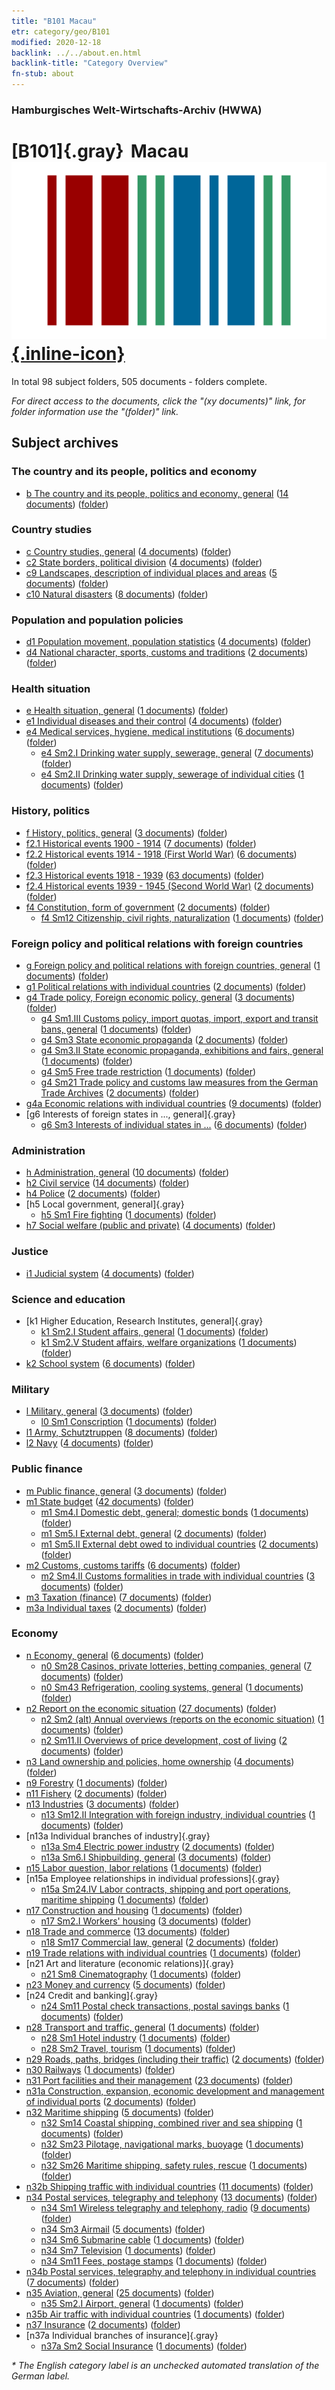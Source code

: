```yaml
---
title: "B101 Macau"
etr: category/geo/B101
modified: 2020-12-18
backlink: ../../about.en.html
backlink-title: "Category Overview"
fn-stub: about
---
```


### Hamburgisches Welt-Wirtschafts-Archiv (HWWA)
# [B101]{.gray}&#8201; Macau&#160; [![Wikidata item](/images/Wikidata-logo.svg){.inline-icon}](http://www.wikidata.org/entity/Q3916279)





In total 98 subject folders, 505 documents - folders complete.

_For direct access to the documents, click the "(xy documents)" link, for folder information use the "(folder)" link._

## Subject archives



### The country and its people, politics and economy

- [b The country and its people, politics and economy, general](../../../subject/about.en.html#b) (<a href="https://dfg-viewer.de/show/?tx_dlf[id]=https://pm20.zbw.eu/mets/sh/1412xx/141267/1441xx/144196/public.mets.en.xml" target="_blank">14 documents</a>) ([folder](http://purl.org/pressemappe20/folder/sh/141267,144196))

### Country studies

- [c Country studies, general](../../../subject/about.en.html#c) (<a href="https://dfg-viewer.de/show/?tx_dlf[id]=https://pm20.zbw.eu/mets/sh/1412xx/141267/1441xx/144199/public.mets.en.xml" target="_blank">4 documents</a>) ([folder](http://purl.org/pressemappe20/folder/sh/141267,144199))
- [c2 State borders, political division](../../../subject/about.en.html#c2) (<a href="https://dfg-viewer.de/show/?tx_dlf[id]=https://pm20.zbw.eu/mets/sh/1412xx/141267/1442xx/144202/public.mets.en.xml" target="_blank">4 documents</a>) ([folder](http://purl.org/pressemappe20/folder/sh/141267,144202))
- [c9 Landscapes, description of individual places and areas](../../../subject/about.en.html#c9) (<a href="https://dfg-viewer.de/show/?tx_dlf[id]=https://pm20.zbw.eu/mets/sh/1412xx/141267/1442xx/144214/public.mets.en.xml" target="_blank">5 documents</a>) ([folder](http://purl.org/pressemappe20/folder/sh/141267,144214))
- [c10 Natural disasters](../../../subject/about.en.html#c10) (<a href="https://dfg-viewer.de/show/?tx_dlf[id]=https://pm20.zbw.eu/mets/sh/1412xx/141267/1442xx/144215/public.mets.en.xml" target="_blank">8 documents</a>) ([folder](http://purl.org/pressemappe20/folder/sh/141267,144215))

### Population and population policies

- [d1 Population movement, population statistics](../../../subject/about.en.html#d1) (<a href="https://dfg-viewer.de/show/?tx_dlf[id]=https://pm20.zbw.eu/mets/sh/1412xx/141267/1442xx/144222/public.mets.en.xml" target="_blank">4 documents</a>) ([folder](http://purl.org/pressemappe20/folder/sh/141267,144222))
- [d4 National character, sports, customs and traditions](../../../subject/about.en.html#d4) (<a href="https://dfg-viewer.de/show/?tx_dlf[id]=https://pm20.zbw.eu/mets/sh/1412xx/141267/1442xx/144228/public.mets.en.xml" target="_blank">2 documents</a>) ([folder](http://purl.org/pressemappe20/folder/sh/141267,144228))

### Health situation

- [e Health situation, general](../../../subject/about.en.html#e) (<a href="https://dfg-viewer.de/show/?tx_dlf[id]=https://pm20.zbw.eu/mets/sh/1412xx/141267/1442xx/144264/public.mets.en.xml" target="_blank">1 documents</a>) ([folder](http://purl.org/pressemappe20/folder/sh/141267,144264))
- [e1 Individual diseases and their control](../../../subject/about.en.html#e1) (<a href="https://dfg-viewer.de/show/?tx_dlf[id]=https://pm20.zbw.eu/mets/sh/1412xx/141267/1442xx/144265/public.mets.en.xml" target="_blank">4 documents</a>) ([folder](http://purl.org/pressemappe20/folder/sh/141267,144265))
- [e4 Medical services, hygiene, medical institutions](../../../subject/about.en.html#e4) (<a href="https://dfg-viewer.de/show/?tx_dlf[id]=https://pm20.zbw.eu/mets/sh/1412xx/141267/1442xx/144266/public.mets.en.xml" target="_blank">6 documents</a>) ([folder](http://purl.org/pressemappe20/folder/sh/141267,144266))
  - [e4 Sm2.I Drinking water supply, sewerage, general](../../../subject/about.en.html#e4_Sm2.I) (<a href="https://dfg-viewer.de/show/?tx_dlf[id]=https://pm20.zbw.eu/mets/sh/1412xx/141267/1442xx/144268/public.mets.en.xml" target="_blank">7 documents</a>) ([folder](http://purl.org/pressemappe20/folder/sh/141267,144268))
  - [e4 Sm2.II Drinking water supply, sewerage of individual cities](../../../subject/about.en.html#e4_Sm2.II) (<a href="https://dfg-viewer.de/show/?tx_dlf[id]=https://pm20.zbw.eu/mets/sh/1412xx/141267/1442xx/144269/public.mets.en.xml" target="_blank">1 documents</a>) ([folder](http://purl.org/pressemappe20/folder/sh/141267,144269))

### History, politics

- [f History, politics, general](../../../subject/about.en.html#f) (<a href="https://dfg-viewer.de/show/?tx_dlf[id]=https://pm20.zbw.eu/mets/sh/1412xx/141267/1442xx/144282/public.mets.en.xml" target="_blank">3 documents</a>) ([folder](http://purl.org/pressemappe20/folder/sh/141267,144282))
- [f2.1 Historical events 1900 - 1914](../../../subject/about.en.html#f2.1) (<a href="https://dfg-viewer.de/show/?tx_dlf[id]=https://pm20.zbw.eu/mets/sh/1412xx/141267/1813xx/181392/public.mets.en.xml" target="_blank">7 documents</a>) ([folder](http://purl.org/pressemappe20/folder/sh/141267,181392))
- [f2.2 Historical events 1914 - 1918 (First World War)](../../../subject/about.en.html#f2.2) (<a href="https://dfg-viewer.de/show/?tx_dlf[id]=https://pm20.zbw.eu/mets/sh/1412xx/141267/1813xx/181360/public.mets.en.xml" target="_blank">6 documents</a>) ([folder](http://purl.org/pressemappe20/folder/sh/141267,181360))
- [f2.3 Historical events 1918 - 1939](../../../subject/about.en.html#f2.3) (<a href="https://dfg-viewer.de/show/?tx_dlf[id]=https://pm20.zbw.eu/mets/sh/1412xx/141267/1813xx/181391/public.mets.en.xml" target="_blank">63 documents</a>) ([folder](http://purl.org/pressemappe20/folder/sh/141267,181391))
- [f2.4 Historical events 1939 - 1945 (Second World War)](../../../subject/about.en.html#f2.4) (<a href="https://dfg-viewer.de/show/?tx_dlf[id]=https://pm20.zbw.eu/mets/sh/1412xx/141267/1813xx/181361/public.mets.en.xml" target="_blank">2 documents</a>) ([folder](http://purl.org/pressemappe20/folder/sh/141267,181361))
- [f4 Constitution, form of government](../../../subject/about.en.html#f4) (<a href="https://dfg-viewer.de/show/?tx_dlf[id]=https://pm20.zbw.eu/mets/sh/1412xx/141267/1443xx/144355/public.mets.en.xml" target="_blank">2 documents</a>) ([folder](http://purl.org/pressemappe20/folder/sh/141267,144355))
  - [f4 Sm12 Citizenship, civil rights, naturalization](../../../subject/about.en.html#f4_Sm12) (<a href="https://dfg-viewer.de/show/?tx_dlf[id]=https://pm20.zbw.eu/mets/sh/1412xx/141267/1443xx/144368/public.mets.en.xml" target="_blank">1 documents</a>) ([folder](http://purl.org/pressemappe20/folder/sh/141267,144368))

### Foreign policy and political relations with foreign countries

- [g Foreign policy and political relations with foreign countries, general](../../../subject/about.en.html#g) (<a href="https://dfg-viewer.de/show/?tx_dlf[id]=https://pm20.zbw.eu/mets/sh/1412xx/141267/1444xx/144451/public.mets.en.xml" target="_blank">1 documents</a>) ([folder](http://purl.org/pressemappe20/folder/sh/141267,144451))
- [g1 Political relations with individual countries](../../../subject/about.en.html#g1) (<a href="https://dfg-viewer.de/show/?tx_dlf[id]=https://pm20.zbw.eu/mets/sh/1412xx/141267/1444xx/144452/public.mets.en.xml" target="_blank">2 documents</a>) ([folder](http://purl.org/pressemappe20/folder/sh/141267,144452))
- [g4 Trade policy, Foreign economic policy, general](../../../subject/about.en.html#g4) (<a href="https://dfg-viewer.de/show/?tx_dlf[id]=https://pm20.zbw.eu/mets/sh/1412xx/141267/1444xx/144470/public.mets.en.xml" target="_blank">3 documents</a>) ([folder](http://purl.org/pressemappe20/folder/sh/141267,144470))
  - [g4 Sm1.III Customs policy, import quotas, import, export and transit bans, general](../../../subject/about.en.html#g4_Sm1.III) (<a href="https://dfg-viewer.de/show/?tx_dlf[id]=https://pm20.zbw.eu/mets/sh/1412xx/141267/1444xx/144473/public.mets.en.xml" target="_blank">1 documents</a>) ([folder](http://purl.org/pressemappe20/folder/sh/141267,144473))
  - [g4 Sm3 State economic propaganda](../../../subject/about.en.html#g4_Sm3) (<a href="https://dfg-viewer.de/show/?tx_dlf[id]=https://pm20.zbw.eu/mets/sh/1412xx/141267/1633xx/163381/public.mets.en.xml" target="_blank">2 documents</a>) ([folder](http://purl.org/pressemappe20/folder/sh/141267,163381))
  - [g4 Sm3.II State economic propaganda, exhibitions and fairs, general](../../../subject/about.en.html#g4_Sm3.II) (<a href="https://dfg-viewer.de/show/?tx_dlf[id]=https://pm20.zbw.eu/mets/sh/1412xx/141267/1444xx/144483/public.mets.en.xml" target="_blank">1 documents</a>) ([folder](http://purl.org/pressemappe20/folder/sh/141267,144483))
  - [g4 Sm5 Free trade restriction](../../../subject/about.en.html#g4_Sm5) (<a href="https://dfg-viewer.de/show/?tx_dlf[id]=https://pm20.zbw.eu/mets/sh/1412xx/141267/1444xx/144486/public.mets.en.xml" target="_blank">1 documents</a>) ([folder](http://purl.org/pressemappe20/folder/sh/141267,144486))
  - [g4 Sm21 Trade policy and customs law measures from the German Trade Archives](../../../subject/about.en.html#g4_Sm21) (<a href="https://dfg-viewer.de/show/?tx_dlf[id]=https://pm20.zbw.eu/mets/sh/1412xx/141267/1444xx/144492/public.mets.en.xml" target="_blank">2 documents</a>) ([folder](http://purl.org/pressemappe20/folder/sh/141267,144492))
- [g4a Economic relations with individual countries](../../../subject/about.en.html#g4a) (<a href="https://dfg-viewer.de/show/?tx_dlf[id]=https://pm20.zbw.eu/mets/sh/1412xx/141267/1445xx/144531/public.mets.en.xml" target="_blank">9 documents</a>) ([folder](http://purl.org/pressemappe20/folder/sh/141267,144531))
- [g6 Interests of foreign states in ..., general]{.gray}
  - [g6 Sm3 Interests of individual states in ...](../../../subject/about.en.html#g6_Sm3) (<a href="https://dfg-viewer.de/show/?tx_dlf[id]=https://pm20.zbw.eu/mets/sh/1412xx/141267/1445xx/144568/public.mets.en.xml" target="_blank">6 documents</a>) ([folder](http://purl.org/pressemappe20/folder/sh/141267,144568))

### Administration

- [h Administration, general](../../../subject/about.en.html#h) (<a href="https://dfg-viewer.de/show/?tx_dlf[id]=https://pm20.zbw.eu/mets/sh/1412xx/141267/1446xx/144659/public.mets.en.xml" target="_blank">10 documents</a>) ([folder](http://purl.org/pressemappe20/folder/sh/141267,144659))
- [h2 Civil service](../../../subject/about.en.html#h2) (<a href="https://dfg-viewer.de/show/?tx_dlf[id]=https://pm20.zbw.eu/mets/sh/1412xx/141267/1446xx/144661/public.mets.en.xml" target="_blank">14 documents</a>) ([folder](http://purl.org/pressemappe20/folder/sh/141267,144661))
- [h4 Police](../../../subject/about.en.html#h4) (<a href="https://dfg-viewer.de/show/?tx_dlf[id]=https://pm20.zbw.eu/mets/sh/1412xx/141267/1446xx/144666/public.mets.en.xml" target="_blank">2 documents</a>) ([folder](http://purl.org/pressemappe20/folder/sh/141267,144666))
- [h5 Local government, general]{.gray}
  - [h5 Sm1 Fire fighting](../../../subject/about.en.html#h5_Sm1) (<a href="https://dfg-viewer.de/show/?tx_dlf[id]=https://pm20.zbw.eu/mets/sh/1412xx/141267/1446xx/144674/public.mets.en.xml" target="_blank">1 documents</a>) ([folder](http://purl.org/pressemappe20/folder/sh/141267,144674))
- [h7 Social welfare (public and private)](../../../subject/about.en.html#h7) (<a href="https://dfg-viewer.de/show/?tx_dlf[id]=https://pm20.zbw.eu/mets/sh/1412xx/141267/1446xx/144677/public.mets.en.xml" target="_blank">4 documents</a>) ([folder](http://purl.org/pressemappe20/folder/sh/141267,144677))

### Justice

- [i1 Judicial system](../../../subject/about.en.html#i1) (<a href="https://dfg-viewer.de/show/?tx_dlf[id]=https://pm20.zbw.eu/mets/sh/1412xx/141267/1446xx/144695/public.mets.en.xml" target="_blank">4 documents</a>) ([folder](http://purl.org/pressemappe20/folder/sh/141267,144695))

### Science and education

- [k1 Higher Education, Research Institutes, general]{.gray}
  - [k1 Sm2.I Student affairs, general](../../../subject/about.en.html#k1_Sm2.I) (<a href="https://dfg-viewer.de/show/?tx_dlf[id]=https://pm20.zbw.eu/mets/sh/1412xx/141267/1447xx/144716/public.mets.en.xml" target="_blank">1 documents</a>) ([folder](http://purl.org/pressemappe20/folder/sh/141267,144716))
  - [k1 Sm2.V Student affairs, welfare organizations](../../../subject/about.en.html#k1_Sm2.V) (<a href="https://dfg-viewer.de/show/?tx_dlf[id]=https://pm20.zbw.eu/mets/sh/1412xx/141267/1447xx/144720/public.mets.en.xml" target="_blank">1 documents</a>) ([folder](http://purl.org/pressemappe20/folder/sh/141267,144720))
- [k2 School system](../../../subject/about.en.html#k2) (<a href="https://dfg-viewer.de/show/?tx_dlf[id]=https://pm20.zbw.eu/mets/sh/1412xx/141267/1447xx/144739/public.mets.en.xml" target="_blank">6 documents</a>) ([folder](http://purl.org/pressemappe20/folder/sh/141267,144739))

### Military

- [l Military, general](../../../subject/about.en.html#l) (<a href="https://dfg-viewer.de/show/?tx_dlf[id]=https://pm20.zbw.eu/mets/sh/1412xx/141267/1447xx/144762/public.mets.en.xml" target="_blank">3 documents</a>) ([folder](http://purl.org/pressemappe20/folder/sh/141267,144762))
  - [l0 Sm1 Conscription](../../../subject/about.en.html#l0_Sm1) (<a href="https://dfg-viewer.de/show/?tx_dlf[id]=https://pm20.zbw.eu/mets/sh/1412xx/141267/1447xx/144785/public.mets.en.xml" target="_blank">1 documents</a>) ([folder](http://purl.org/pressemappe20/folder/sh/141267,144785))
- [l1 Army, Schutztruppen](../../../subject/about.en.html#l1) (<a href="https://dfg-viewer.de/show/?tx_dlf[id]=https://pm20.zbw.eu/mets/sh/1412xx/141267/1447xx/144763/public.mets.en.xml" target="_blank">8 documents</a>) ([folder](http://purl.org/pressemappe20/folder/sh/141267,144763))
- [l2 Navy](../../../subject/about.en.html#l2) (<a href="https://dfg-viewer.de/show/?tx_dlf[id]=https://pm20.zbw.eu/mets/sh/1412xx/141267/1447xx/144768/public.mets.en.xml" target="_blank">4 documents</a>) ([folder](http://purl.org/pressemappe20/folder/sh/141267,144768))

### Public finance

- [m Public finance, general](../../../subject/about.en.html#m) (<a href="https://dfg-viewer.de/show/?tx_dlf[id]=https://pm20.zbw.eu/mets/sh/1412xx/141267/1448xx/144809/public.mets.en.xml" target="_blank">3 documents</a>) ([folder](http://purl.org/pressemappe20/folder/sh/141267,144809))
- [m1 State budget](../../../subject/about.en.html#m1) (<a href="https://dfg-viewer.de/show/?tx_dlf[id]=https://pm20.zbw.eu/mets/sh/1412xx/141267/1448xx/144810/public.mets.en.xml" target="_blank">42 documents</a>) ([folder](http://purl.org/pressemappe20/folder/sh/141267,144810))
  - [m1 Sm4.I Domestic debt, general; domestic bonds](../../../subject/about.en.html#m1_Sm4.I) (<a href="https://dfg-viewer.de/show/?tx_dlf[id]=https://pm20.zbw.eu/mets/sh/1412xx/141267/1448xx/144816/public.mets.en.xml" target="_blank">1 documents</a>) ([folder](http://purl.org/pressemappe20/folder/sh/141267,144816))
  - [m1 Sm5.I External debt, general](../../../subject/about.en.html#m1_Sm5.I) (<a href="https://dfg-viewer.de/show/?tx_dlf[id]=https://pm20.zbw.eu/mets/sh/1412xx/141267/1448xx/144818/public.mets.en.xml" target="_blank">2 documents</a>) ([folder](http://purl.org/pressemappe20/folder/sh/141267,144818))
  - [m1 Sm5.II External debt owed to individual countries](../../../subject/about.en.html#m1_Sm5.II) (<a href="https://dfg-viewer.de/show/?tx_dlf[id]=https://pm20.zbw.eu/mets/sh/1412xx/141267/1448xx/144819/public.mets.en.xml" target="_blank">2 documents</a>) ([folder](http://purl.org/pressemappe20/folder/sh/141267,144819))
- [m2 Customs, customs tariffs](../../../subject/about.en.html#m2) (<a href="https://dfg-viewer.de/show/?tx_dlf[id]=https://pm20.zbw.eu/mets/sh/1412xx/141267/1448xx/144850/public.mets.en.xml" target="_blank">6 documents</a>) ([folder](http://purl.org/pressemappe20/folder/sh/141267,144850))
  - [m2 Sm4.II Customs formalities in trade with individual countries](../../../subject/about.en.html#m2_Sm4.II) (<a href="https://dfg-viewer.de/show/?tx_dlf[id]=https://pm20.zbw.eu/mets/sh/1412xx/141267/1448xx/144859/public.mets.en.xml" target="_blank">3 documents</a>) ([folder](http://purl.org/pressemappe20/folder/sh/141267,144859))
- [m3 Taxation (finance)](../../../subject/about.en.html#m3) (<a href="https://dfg-viewer.de/show/?tx_dlf[id]=https://pm20.zbw.eu/mets/sh/1412xx/141267/1448xx/144868/public.mets.en.xml" target="_blank">7 documents</a>) ([folder](http://purl.org/pressemappe20/folder/sh/141267,144868))
- [m3a Individual taxes](../../../subject/about.en.html#m3a) (<a href="https://dfg-viewer.de/show/?tx_dlf[id]=https://pm20.zbw.eu/mets/sh/1412xx/141267/1448xx/144889/public.mets.en.xml" target="_blank">2 documents</a>) ([folder](http://purl.org/pressemappe20/folder/sh/141267,144889))

### Economy

- [n Economy, general](../../../subject/about.en.html#n) (<a href="https://dfg-viewer.de/show/?tx_dlf[id]=https://pm20.zbw.eu/mets/sh/1412xx/141267/1449xx/144930/public.mets.en.xml" target="_blank">6 documents</a>) ([folder](http://purl.org/pressemappe20/folder/sh/141267,144930))
  - [n0 Sm28 Casinos, private lotteries, betting companies, general](../../../subject/about.en.html#n0_Sm28) (<a href="https://dfg-viewer.de/show/?tx_dlf[id]=https://pm20.zbw.eu/mets/sh/1412xx/141267/1458xx/145824/public.mets.en.xml" target="_blank">7 documents</a>) ([folder](http://purl.org/pressemappe20/folder/sh/141267,145824))
  - [n0 Sm43 Refrigeration, cooling systems, general](../../../subject/about.en.html#n0_Sm43) (<a href="https://dfg-viewer.de/show/?tx_dlf[id]=https://pm20.zbw.eu/mets/sh/1412xx/141267/1458xx/145847/public.mets.en.xml" target="_blank">1 documents</a>) ([folder](http://purl.org/pressemappe20/folder/sh/141267,145847))
- [n2 Report on the economic situation](../../../subject/about.en.html#n2) (<a href="https://dfg-viewer.de/show/?tx_dlf[id]=https://pm20.zbw.eu/mets/sh/1412xx/141267/1449xx/144972/public.mets.en.xml" target="_blank">27 documents</a>) ([folder](http://purl.org/pressemappe20/folder/sh/141267,144972))
  - [n2 Sm2 (alt) Annual overviews (reports on the economic situation)](../../../subject/about.en.html#n2_Sm2_(alt)) (<a href="https://dfg-viewer.de/show/?tx_dlf[id]=https://pm20.zbw.eu/mets/sh/1412xx/141267/1449xx/144974/public.mets.en.xml" target="_blank">1 documents</a>) ([folder](http://purl.org/pressemappe20/folder/sh/141267,144974))
  - [n2 Sm11.II Overviews of price development, cost of living](../../../subject/about.en.html#n2_Sm11.II) (<a href="https://dfg-viewer.de/show/?tx_dlf[id]=https://pm20.zbw.eu/mets/sh/1412xx/141267/1450xx/145003/public.mets.en.xml" target="_blank">2 documents</a>) ([folder](http://purl.org/pressemappe20/folder/sh/141267,145003))
- [n3 Land ownership and policies, home ownership](../../../subject/about.en.html#n3) (<a href="https://dfg-viewer.de/show/?tx_dlf[id]=https://pm20.zbw.eu/mets/sh/1412xx/141267/1450xx/145027/public.mets.en.xml" target="_blank">4 documents</a>) ([folder](http://purl.org/pressemappe20/folder/sh/141267,145027))
- [n9 Forestry](../../../subject/about.en.html#n9) (<a href="https://dfg-viewer.de/show/?tx_dlf[id]=https://pm20.zbw.eu/mets/sh/1412xx/141267/1450xx/145074/public.mets.en.xml" target="_blank">1 documents</a>) ([folder](http://purl.org/pressemappe20/folder/sh/141267,145074))
- [n11 Fishery](../../../subject/about.en.html#n11) (<a href="https://dfg-viewer.de/show/?tx_dlf[id]=https://pm20.zbw.eu/mets/sh/1412xx/141267/1450xx/145076/public.mets.en.xml" target="_blank">2 documents</a>) ([folder](http://purl.org/pressemappe20/folder/sh/141267,145076))
- [n13 Industries](../../../subject/about.en.html#n13) (<a href="https://dfg-viewer.de/show/?tx_dlf[id]=https://pm20.zbw.eu/mets/sh/1412xx/141267/1450xx/145098/public.mets.en.xml" target="_blank">3 documents</a>) ([folder](http://purl.org/pressemappe20/folder/sh/141267,145098))
  - [n13 Sm12.II Integration with foreign industry, individual countries](../../../subject/about.en.html#n13_Sm12.II) (<a href="https://dfg-viewer.de/show/?tx_dlf[id]=https://pm20.zbw.eu/mets/sh/1412xx/141267/1451xx/145112/public.mets.en.xml" target="_blank">1 documents</a>) ([folder](http://purl.org/pressemappe20/folder/sh/141267,145112))
- [n13a Individual branches of industry]{.gray}
  - [n13a Sm4 Electric power industry](../../../subject/about.en.html#n13a_Sm4) (<a href="https://dfg-viewer.de/show/?tx_dlf[id]=https://pm20.zbw.eu/mets/sh/1412xx/141267/1451xx/145120/public.mets.en.xml" target="_blank">2 documents</a>) ([folder](http://purl.org/pressemappe20/folder/sh/141267,145120))
  - [n13a Sm6.I Shipbuilding, general](../../../subject/about.en.html#n13a_Sm6.I) (<a href="https://dfg-viewer.de/show/?tx_dlf[id]=https://pm20.zbw.eu/mets/sh/1412xx/141267/1451xx/145122/public.mets.en.xml" target="_blank">3 documents</a>) ([folder](http://purl.org/pressemappe20/folder/sh/141267,145122))
- [n15 Labor question, labor relations](../../../subject/about.en.html#n15) (<a href="https://dfg-viewer.de/show/?tx_dlf[id]=https://pm20.zbw.eu/mets/sh/1412xx/141267/1451xx/145155/public.mets.en.xml" target="_blank">1 documents</a>) ([folder](http://purl.org/pressemappe20/folder/sh/141267,145155))
- [n15a Employee relationships in individual professions]{.gray}
  - [n15a Sm24.IV Labor contracts, shipping and port operations, maritime shipping](../../../subject/about.en.html#n15a_Sm24.IV) (<a href="https://dfg-viewer.de/show/?tx_dlf[id]=https://pm20.zbw.eu/mets/sh/1412xx/141267/1452xx/145230/public.mets.en.xml" target="_blank">1 documents</a>) ([folder](http://purl.org/pressemappe20/folder/sh/141267,145230))
- [n17 Construction and housing](../../../subject/about.en.html#n17) (<a href="https://dfg-viewer.de/show/?tx_dlf[id]=https://pm20.zbw.eu/mets/sh/1412xx/141267/1452xx/145250/public.mets.en.xml" target="_blank">1 documents</a>) ([folder](http://purl.org/pressemappe20/folder/sh/141267,145250))
  - [n17 Sm2.I Workers' housing](../../../subject/about.en.html#n17_Sm2.I) (<a href="https://dfg-viewer.de/show/?tx_dlf[id]=https://pm20.zbw.eu/mets/sh/1412xx/141267/1452xx/145254/public.mets.en.xml" target="_blank">3 documents</a>) ([folder](http://purl.org/pressemappe20/folder/sh/141267,145254))
- [n18 Trade and commerce](../../../subject/about.en.html#n18) (<a href="https://dfg-viewer.de/show/?tx_dlf[id]=https://pm20.zbw.eu/mets/sh/1412xx/141267/1452xx/145262/public.mets.en.xml" target="_blank">13 documents</a>) ([folder](http://purl.org/pressemappe20/folder/sh/141267,145262))
  - [n18 Sm17 Commercial law, general](../../../subject/about.en.html#n18_Sm17) (<a href="https://dfg-viewer.de/show/?tx_dlf[id]=https://pm20.zbw.eu/mets/sh/1412xx/141267/1452xx/145278/public.mets.en.xml" target="_blank">2 documents</a>) ([folder](http://purl.org/pressemappe20/folder/sh/141267,145278))
- [n19 Trade relations with individual countries](../../../subject/about.en.html#n19) (<a href="https://dfg-viewer.de/show/?tx_dlf[id]=https://pm20.zbw.eu/mets/sh/1412xx/141267/1452xx/145289/public.mets.en.xml" target="_blank">1 documents</a>) ([folder](http://purl.org/pressemappe20/folder/sh/141267,145289))
- [n21 Art and literature (economic relations)]{.gray}
  - [n21 Sm8 Cinematography](../../../subject/about.en.html#n21_Sm8) (<a href="https://dfg-viewer.de/show/?tx_dlf[id]=https://pm20.zbw.eu/mets/sh/1412xx/141267/1453xx/145302/public.mets.en.xml" target="_blank">1 documents</a>) ([folder](http://purl.org/pressemappe20/folder/sh/141267,145302))
- [n23 Money and currency](../../../subject/about.en.html#n23) (<a href="https://dfg-viewer.de/show/?tx_dlf[id]=https://pm20.zbw.eu/mets/sh/1412xx/141267/1453xx/145305/public.mets.en.xml" target="_blank">5 documents</a>) ([folder](http://purl.org/pressemappe20/folder/sh/141267,145305))
- [n24 Credit and banking]{.gray}
  - [n24 Sm11 Postal check transactions, postal savings banks](../../../subject/about.en.html#n24_Sm11) (<a href="https://dfg-viewer.de/show/?tx_dlf[id]=https://pm20.zbw.eu/mets/sh/1412xx/141267/1617xx/161744/public.mets.en.xml" target="_blank">1 documents</a>) ([folder](http://purl.org/pressemappe20/folder/sh/141267,161744))
- [n28 Transport and traffic, general](../../../subject/about.en.html#n28) (<a href="https://dfg-viewer.de/show/?tx_dlf[id]=https://pm20.zbw.eu/mets/sh/1412xx/141267/1455xx/145509/public.mets.en.xml" target="_blank">1 documents</a>) ([folder](http://purl.org/pressemappe20/folder/sh/141267,145509))
  - [n28 Sm1 Hotel industry](../../../subject/about.en.html#n28_Sm1) (<a href="https://dfg-viewer.de/show/?tx_dlf[id]=https://pm20.zbw.eu/mets/sh/1412xx/141267/1455xx/145510/public.mets.en.xml" target="_blank">1 documents</a>) ([folder](http://purl.org/pressemappe20/folder/sh/141267,145510))
  - [n28 Sm2 Travel, tourism](../../../subject/about.en.html#n28_Sm2) (<a href="https://dfg-viewer.de/show/?tx_dlf[id]=https://pm20.zbw.eu/mets/sh/1412xx/141267/1616xx/161625/public.mets.en.xml" target="_blank">1 documents</a>) ([folder](http://purl.org/pressemappe20/folder/sh/141267,161625))
- [n29 Roads, paths, bridges (including their traffic)](../../../subject/about.en.html#n29) (<a href="https://dfg-viewer.de/show/?tx_dlf[id]=https://pm20.zbw.eu/mets/sh/1412xx/141267/1455xx/145524/public.mets.en.xml" target="_blank">2 documents</a>) ([folder](http://purl.org/pressemappe20/folder/sh/141267,145524))
- [n30 Railways](../../../subject/about.en.html#n30) (<a href="https://dfg-viewer.de/show/?tx_dlf[id]=https://pm20.zbw.eu/mets/sh/1412xx/141267/1455xx/145531/public.mets.en.xml" target="_blank">1 documents</a>) ([folder](http://purl.org/pressemappe20/folder/sh/141267,145531))
- [n31 Port facilities and their management](../../../subject/about.en.html#n31) (<a href="https://dfg-viewer.de/show/?tx_dlf[id]=https://pm20.zbw.eu/mets/sh/1412xx/141267/1455xx/145563/public.mets.en.xml" target="_blank">23 documents</a>) ([folder](http://purl.org/pressemappe20/folder/sh/141267,145563))
- [n31a Construction, expansion, economic development and management of individual ports](../../../subject/about.en.html#n31a) (<a href="https://dfg-viewer.de/show/?tx_dlf[id]=https://pm20.zbw.eu/mets/sh/1412xx/141267/1455xx/145565/public.mets.en.xml" target="_blank">2 documents</a>) ([folder](http://purl.org/pressemappe20/folder/sh/141267,145565))
- [n32 Maritime shipping](../../../subject/about.en.html#n32) (<a href="https://dfg-viewer.de/show/?tx_dlf[id]=https://pm20.zbw.eu/mets/sh/1412xx/141267/1455xx/145567/public.mets.en.xml" target="_blank">5 documents</a>) ([folder](http://purl.org/pressemappe20/folder/sh/141267,145567))
  - [n32 Sm14 Coastal shipping, combined river and sea shipping](../../../subject/about.en.html#n32_Sm14) (<a href="https://dfg-viewer.de/show/?tx_dlf[id]=https://pm20.zbw.eu/mets/sh/1412xx/141267/1455xx/145585/public.mets.en.xml" target="_blank">1 documents</a>) ([folder](http://purl.org/pressemappe20/folder/sh/141267,145585))
  - [n32 Sm23 Pilotage, navigational marks, buoyage](../../../subject/about.en.html#n32_Sm23) (<a href="https://dfg-viewer.de/show/?tx_dlf[id]=https://pm20.zbw.eu/mets/sh/1412xx/141267/1455xx/145596/public.mets.en.xml" target="_blank">1 documents</a>) ([folder](http://purl.org/pressemappe20/folder/sh/141267,145596))
  - [n32 Sm26 Maritime shipping, safety rules, rescue](../../../subject/about.en.html#n32_Sm26) (<a href="https://dfg-viewer.de/show/?tx_dlf[id]=https://pm20.zbw.eu/mets/sh/1412xx/141267/1455xx/145599/public.mets.en.xml" target="_blank">1 documents</a>) ([folder](http://purl.org/pressemappe20/folder/sh/141267,145599))
- [n32b Shipping traffic with individual countries](../../../subject/about.en.html#n32b) (<a href="https://dfg-viewer.de/show/?tx_dlf[id]=https://pm20.zbw.eu/mets/sh/1412xx/141267/1456xx/145645/public.mets.en.xml" target="_blank">11 documents</a>) ([folder](http://purl.org/pressemappe20/folder/sh/141267,145645))
- [n34 Postal services, telegraphy and telephony](../../../subject/about.en.html#n34) (<a href="https://dfg-viewer.de/show/?tx_dlf[id]=https://pm20.zbw.eu/mets/sh/1412xx/141267/1456xx/145662/public.mets.en.xml" target="_blank">13 documents</a>) ([folder](http://purl.org/pressemappe20/folder/sh/141267,145662))
  - [n34 Sm1 Wireless telegraphy and telephony, radio](../../../subject/about.en.html#n34_Sm1) (<a href="https://dfg-viewer.de/show/?tx_dlf[id]=https://pm20.zbw.eu/mets/sh/1412xx/141267/1456xx/145663/public.mets.en.xml" target="_blank">9 documents</a>) ([folder](http://purl.org/pressemappe20/folder/sh/141267,145663))
  - [n34 Sm3 Airmail](../../../subject/about.en.html#n34_Sm3) (<a href="https://dfg-viewer.de/show/?tx_dlf[id]=https://pm20.zbw.eu/mets/sh/1412xx/141267/1456xx/145665/public.mets.en.xml" target="_blank">5 documents</a>) ([folder](http://purl.org/pressemappe20/folder/sh/141267,145665))
  - [n34 Sm6 Submarine cable](../../../subject/about.en.html#n34_Sm6) (<a href="https://dfg-viewer.de/show/?tx_dlf[id]=https://pm20.zbw.eu/mets/sh/1412xx/141267/1456xx/145668/public.mets.en.xml" target="_blank">1 documents</a>) ([folder](http://purl.org/pressemappe20/folder/sh/141267,145668))
  - [n34 Sm7 Television](../../../subject/about.en.html#n34_Sm7) (<a href="https://dfg-viewer.de/show/?tx_dlf[id]=https://pm20.zbw.eu/mets/sh/1412xx/141267/1456xx/145669/public.mets.en.xml" target="_blank">1 documents</a>) ([folder](http://purl.org/pressemappe20/folder/sh/141267,145669))
  - [n34 Sm11 Fees, postage stamps](../../../subject/about.en.html#n34_Sm11) (<a href="https://dfg-viewer.de/show/?tx_dlf[id]=https://pm20.zbw.eu/mets/sh/1412xx/141267/1456xx/145674/public.mets.en.xml" target="_blank">1 documents</a>) ([folder](http://purl.org/pressemappe20/folder/sh/141267,145674))
- [n34b Postal services, telegraphy and telephony in individual countries](../../../subject/about.en.html#n34b) (<a href="https://dfg-viewer.de/show/?tx_dlf[id]=https://pm20.zbw.eu/mets/sh/1412xx/141267/1456xx/145680/public.mets.en.xml" target="_blank">7 documents</a>) ([folder](http://purl.org/pressemappe20/folder/sh/141267,145680))
- [n35 Aviation, general](../../../subject/about.en.html#n35) (<a href="https://dfg-viewer.de/show/?tx_dlf[id]=https://pm20.zbw.eu/mets/sh/1412xx/141267/1456xx/145681/public.mets.en.xml" target="_blank">25 documents</a>) ([folder](http://purl.org/pressemappe20/folder/sh/141267,145681))
  - [n35 Sm2.I Airport, general](../../../subject/about.en.html#n35_Sm2.I) (<a href="https://dfg-viewer.de/show/?tx_dlf[id]=https://pm20.zbw.eu/mets/sh/1412xx/141267/1456xx/145683/public.mets.en.xml" target="_blank">1 documents</a>) ([folder](http://purl.org/pressemappe20/folder/sh/141267,145683))
- [n35b Air traffic with individual countries](../../../subject/about.en.html#n35b) (<a href="https://dfg-viewer.de/show/?tx_dlf[id]=https://pm20.zbw.eu/mets/sh/1412xx/141267/1457xx/145706/public.mets.en.xml" target="_blank">1 documents</a>) ([folder](http://purl.org/pressemappe20/folder/sh/141267,145706))
- [n37 Insurance](../../../subject/about.en.html#n37) (<a href="https://dfg-viewer.de/show/?tx_dlf[id]=https://pm20.zbw.eu/mets/sh/1412xx/141267/1457xx/145723/public.mets.en.xml" target="_blank">2 documents</a>) ([folder](http://purl.org/pressemappe20/folder/sh/141267,145723))
- [n37a Individual branches of insurance]{.gray}
  - [n37a Sm2 Social Insurance](../../../subject/about.en.html#n37a_Sm2) (<a href="https://dfg-viewer.de/show/?tx_dlf[id]=https://pm20.zbw.eu/mets/sh/1412xx/141267/1607xx/160748/public.mets.en.xml" target="_blank">1 documents</a>) ([folder](http://purl.org/pressemappe20/folder/sh/141267,160748))


_* The English category label is an unchecked automated translation of the German label._

